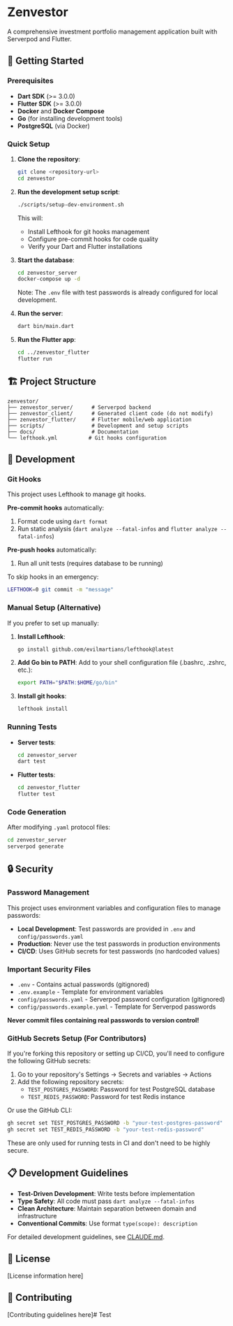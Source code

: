 # Zenvestor

A comprehensive investment portfolio management application built with Serverpod and Flutter.

## 🚀 Getting Started

### Prerequisites

- **Dart SDK** (>= 3.0.0)
- **Flutter SDK** (>= 3.0.0)
- **Docker** and **Docker Compose**
- **Go** (for installing development tools)
- **PostgreSQL** (via Docker)

### Quick Setup

1. **Clone the repository**:
   ```bash
   git clone <repository-url>
   cd zenvestor
   ```

2. **Run the development setup script**:
   ```bash
   ./scripts/setup-dev-environment.sh
   ```

   This will:
   - Install Lefthook for git hooks management
   - Configure pre-commit hooks for code quality
   - Verify your Dart and Flutter installations

3. **Start the database**:
   ```bash
   cd zenvestor_server
   docker-compose up -d
   ```
   
   Note: The `.env` file with test passwords is already configured for local development.

4. **Run the server**:
   ```bash
   dart bin/main.dart
   ```

5. **Run the Flutter app**:
   ```bash
   cd ../zenvestor_flutter
   flutter run
   ```

## 🏗️ Project Structure

```
zenvestor/
├── zenvestor_server/      # Serverpod backend
├── zenvestor_client/      # Generated client code (do not modify)
├── zenvestor_flutter/     # Flutter mobile/web application
├── scripts/               # Development and setup scripts
├── docs/                  # Documentation
└── lefthook.yml          # Git hooks configuration
```

## 🔧 Development

### Git Hooks

This project uses Lefthook to manage git hooks. 

**Pre-commit hooks** automatically:
1. Format code using `dart format`
2. Run static analysis (`dart analyze --fatal-infos` and `flutter analyze --fatal-infos`)

**Pre-push hooks** automatically:
1. Run all unit tests (requires database to be running)

To skip hooks in an emergency:
```bash
LEFTHOOK=0 git commit -m "message"
```

### Manual Setup (Alternative)

If you prefer to set up manually:

1. **Install Lefthook**:
   ```bash
   go install github.com/evilmartians/lefthook@latest
   ```

2. **Add Go bin to PATH**:
   Add to your shell configuration file (.bashrc, .zshrc, etc.):
   ```bash
   export PATH="$PATH:$HOME/go/bin"
   ```

3. **Install git hooks**:
   ```bash
   lefthook install
   ```

### Running Tests

- **Server tests**:
  ```bash
  cd zenvestor_server
  dart test
  ```

- **Flutter tests**:
  ```bash
  cd zenvestor_flutter
  flutter test
  ```

### Code Generation

After modifying `.yaml` protocol files:
```bash
cd zenvestor_server
serverpod generate
```

## 🔒 Security

### Password Management

This project uses environment variables and configuration files to manage passwords:

- **Local Development**: Test passwords are provided in `.env` and `config/passwords.yaml`
- **Production**: Never use the test passwords in production environments
- **CI/CD**: Uses GitHub secrets for test passwords (no hardcoded values)

### Important Security Files

- `.env` - Contains actual passwords (gitignored)
- `.env.example` - Template for environment variables
- `config/passwords.yaml` - Serverpod password configuration (gitignored)
- `config/passwords.example.yaml` - Template for Serverpod passwords

**Never commit files containing real passwords to version control!**

### GitHub Secrets Setup (For Contributors)

If you're forking this repository or setting up CI/CD, you'll need to configure the following GitHub secrets:

1. Go to your repository's Settings → Secrets and variables → Actions
2. Add the following repository secrets:
   - `TEST_POSTGRES_PASSWORD`: Password for test PostgreSQL database
   - `TEST_REDIS_PASSWORD`: Password for test Redis instance

Or use the GitHub CLI:
```bash
gh secret set TEST_POSTGRES_PASSWORD -b "your-test-postgres-password"
gh secret set TEST_REDIS_PASSWORD -b "your-test-redis-password"
```

These are only used for running tests in CI and don't need to be highly secure.

## 📋 Development Guidelines

- **Test-Driven Development**: Write tests before implementation
- **Type Safety**: All code must pass `dart analyze --fatal-infos`
- **Clean Architecture**: Maintain separation between domain and infrastructure
- **Conventional Commits**: Use format `type(scope): description`

For detailed development guidelines, see [CLAUDE.md](./CLAUDE.md).

## 📝 License

[License information here]

## 👥 Contributing

[Contributing guidelines here]# Test
